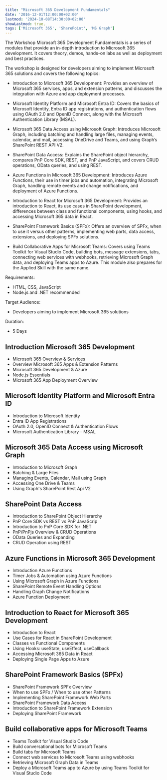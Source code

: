 ```yaml
---
title: "Microsoft 365 Development Fundamentals"
date: '2016-12-01T12:00:00+02:00'
lastmod: '2024-10-08T14:30:00+02:00'
showLastmod: true,
tags: ['Microsoft 365', 'SharePoint', 'MS Graph']
---
```


The Workshop Microsoft 365 Development Fundamentals is a series of modules that provide an in-depth introduction to Microsoft 365 development. It covers theory, demos, hands-on labs as well as deployment and best practices.

The workshop is designed for developers aiming to implement Microsoft 365 solutions and covers the following topics:

- Introduction to Microsoft 365 Development: Provides an overview of Microsoft 365 services, apps, and extension patterns, and discusses the integration with Azure and app deployment processes.

- Microsoft Identity Platform and Microsoft Entra ID: Covers the basics of Microsoft Identity, Entra ID app registrations, and authentication flows using OAuth 2.0 and OpenID Connect, along with the Microsoft Authentication Library (MSAL).

- Microsoft 365 Data Access using Microsoft Graph: Introduces Microsoft Graph, including batching and handling large files, managing events, calendar, and mail, accessing OneDrive and Teams, and using Graph’s SharePoint REST API V2.

- SharePoint Data Access: Explains the SharePoint object hierarchy, compares PnP Core SDK, REST, and PnP JavaScript, and covers CRUD operations, OData queries, and using REST.

- Azure Functions in Microsoft 365 Development: Introduces Azure Functions, their use in timer jobs and automation, integrating Microsoft Graph, handling remote events and change notifications, and deployment of Azure Functions.

- Introduction to React for Microsoft 365 Development: Provides an introduction to React, its use cases in SharePoint development, differences between class and functional components, using hooks, and accessing Microsoft 365 data in React.

- SharePoint Framework Basics (SPFx): Offers an overview of SPFx, when to use it versus other patterns, implementing web parts, data access, extensions, and deploying SPFx solutions.

- Build Collaborative Apps for Microsoft Teams: Covers using Teams Toolkit for Visual Studio Code, building bots, message extensions, tabs, connecting web services with webhooks, retrieving Microsoft Graph data, and deploying Teams apps to Azure. This module also prepares for the Applied Skill with the same name.

Requirements:

- HTML, CSS, JavaScript
- Node.js and .NET recommended

Target Audience:

- Developers aiming to implement Microsoft 365 solutions

Duration:

- 5 Days

## Introduction Microsoft 365 Development

- Microsoft 365 Overview & Services
- Overview Microsoft 365 Apps & Extension Patterns
- Microsoft 365 Development & Azure
- Node.js Essentials
- Microsoft 365 App Deployment Overview

## Microsoft Identity Platform and Microsoft Entra ID

- Introduction to Microsoft Identity
- Entra ID App Registrations
- OAuth 2.0, OpenID Connect & Authentication Flows
- Microsoft Authentication Library - MSAL

## Microsoft 365 Data Access using Microsoft Graph

- Introduction to Microsoft Graph
- Batching & Large Files
- Managing Events, Calendar, Mail using Graph
- Accessing One Drive & Teams
- Using Graph's SharePoint Rest Api V2

## SharePoint Data Access

- Introduction to SharePoint Object Hierarchy
- PnP Core SDK vs REST vs PnP JavaScrip
- Introduction to PnP Core SDK for .NET
- PnP/PnPjs Overview & CRUD Operations
- OData Queries and Expanding
- CRUD Operation using REST

## Azure Functions in Microsoft 365 Development

- Introduction Azure Functions
- Timer Jobs & Automation using Azure Functions
- Using Microsoft Graph in Azure Functions
- SharePoint Remote Event Handling Options
- Handling Graph Change Notifications
- Azure Function Deployment

## Introduction to React for Microsoft 365 Development

- Introduction to React
- Use Cases for React in SharePoint Development
- Classes vs Functional Components
- Using Hooks: useState, useEffect, useCallback
- Accessing Microsoft 365 Data in React
- Deploying Single Page Apps to Azure

## SharePoint Framework Basics (SPFx)

- SharePoint Framework SPFx Overview
- When to use SPFx / When to use other Patterns
- Implementing SharePoint Framework Web Parts
- SharePoint Framework Data Access
- Introduction to SharePoint Framework Extension
- Deploying SharePoint Framework

## Build collaborative apps for Microsoft Teams

- Teams Toolkit for Visual Studio Code
- Build conversational bots for Microsoft Teams
- Build tabs for Microsoft Teams
- Connect web services to Microsoft Teams using webhooks
- Retrieving Microsoft Graph Data in Teams
- Deploy a Microsoft Teams app to Azure by using Teams Toolkit for Visual Studio Code

